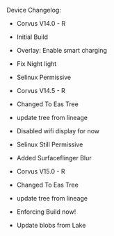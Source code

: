 Device Changelog:

- Corvus V14.0 - R


- Initial Build
- Overlay: Enable smart charging
- Fix Night light
- Selinux Permissive

- Corvus V14.5 - R


- Changed To Eas Tree
- update tree from lineage
- Disabled wifi display for now
- Selinux Still Permissive
- Added Surfaceflinger Blur

- Corvus V15.0 - R


- Changed To Eas Tree
- update tree from lineage
- Enforcing Build now!
- Update blobs from Lake
